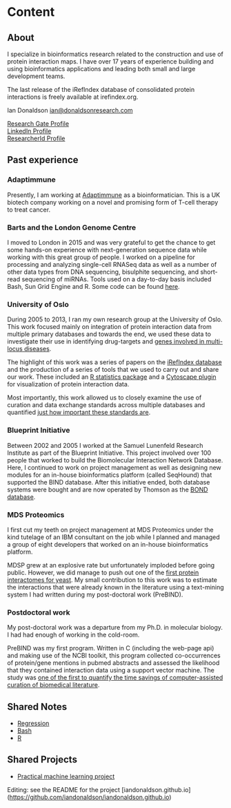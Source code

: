 # Content


## About 

I specialize in bioinformatics research related to the construction and use of protein interaction maps.   I have over 17 years of experience building and using bioinformatics applications and leading both small and large development teams.

The last release of the iRefIndex database of consolidated protein interactions is freely available at irefindex.org.

Ian Donaldson
ian@donaldsonresearch.com

[Research Gate Profile](https://www.researchgate.net/profile/Ian_Donaldson2/)  
[LinkedIn Profile](http://www.linkedin.com/pub/ian-donaldson/4/7b8/a86)  
[ResearcherId Profile](http://www.researcherid.com/rid/A-2867-2009)

## Past experience

### Adaptimmune

Presently, I am working at [Adaptimmune](http://www.adaptimmune.com/our-company/overview) as a bioinformatician.  This is a UK biotech company working on a novel and promising form of T-cell therapy to treat cancer.

### Barts and the London Genome Centre

I moved to London in 2015 and was very grateful to get the chance to get some hands-on experience with next-generation sequence data while working with this great  group of people.  I worked on a pipeline for  processing and analyzing single-cell RNASeq data as well as a number of other data types from DNA sequencing, bisulphite sequencing, and short-read sequencing of miRNAs.    Tools used on a day-to-day basis  included Bash, Sun Grid Engine and R.   Some code can be found [here](https://github.com/iandonaldson).

### University of Oslo

During 2005 to 2013, I ran my own research group at the University of Oslo.  This work focused mainly on integration of protein interaction data from multiple primary databases and towards the end, we used these data to investigate their use in identifying drug-targets and [genes involved in multi-locus diseases](http://www.biomedcentral.com/1471-2105/14/47).

The highlight of this work was a series of papers on the [iRefIndex database](https://bmcbioinformatics.biomedcentral.com/articles/10.1186/1471-2105-9-405) and the production of a series of tools that we used to carry out and share our work.  These included an [R statistics package](http://www.biomedcentral.com/1471-2105/12/455) and a [Cytoscape plugin](http://www.biomedcentral.com/1471-2105/12/388) for visualization of protein interaction data.

Most importantly, this work allowed us to closely examine the use of curation and data exchange standards across multiple databases and quantified [just how important these standards are](http://www.nature.com/nbt/journal/v29/n5/full/nbt.1867.html).

### Blueprint Initiative

Between 2002 and 2005 I worked at the Samuel Lunenfeld Research Institute as part of the Blueprint Initiative.  This project involved over 100 people that worked to build the Biomolecular Interaction Network Database.  Here, I continued to work on project management as well as designing new modules for an in-house bioinformatics platform (called SeqHound) that supported the BIND database.  After this initiative ended, both database systems were bought and are now operated by Thomson as the [BOND database](https://web.archive.org/web/20070908145214/http://bond.unleashedinformatics.com:80/).

### MDS Proteomics

I first cut my teeth on project management at MDS Proteomics under the kind tutelage of an IBM consultant on the job while I planned and managed a group of eight developers that worked on an in-house bioinformatics platform.

MDSP grew at an explosive rate but unfortunately imploded before going public.  However, we did manage to push out one of the [first protein interactomes for yeast](http://www.nature.com/nature/journal/v415/n6868/full/415180a.html).  My small contribution to this work was to estimate the interactions that were already known in the literature using a text-mining system I had written during my post-doctoral work (PreBIND).

### Postdoctoral work

My post-doctoral work was a departure from my Ph.D. in molecular biology.  I had had enough of working in the cold-room.

PreBIND was my first program.  Written in C (including the web-page api) and making use of the NCBI toolkit, this program  collected co-occurrences of protein/gene mentions in pubmed abstracts and assessed the likelihood that they contained interaction data using a support vector machine.  The study was [one of the first to quantify the time savings of computer-assisted curation of biomedical literature](http://www.biomedcentral.com/1471-2105/4/11).

## Shared Notes  

* [Regression](https://iandonaldson.github.io/notes/regression/regression.html)
* [Bash](https://iandonaldson.github.io/notes/codingInBashAwkSedUnixAndOsx_notesAndLearningResources.html)
* [R](https://iandonaldson.github.io/notes/codingInR_notesAndLearningResources.html)

## Shared Projects

* [Practical machine learning project ](http://iandonaldson.github.io/practical-machine-learning-project/)




Editing:  see the README for the project [iandonaldson.github.io] (https://github.com/iandonaldson/iandonaldson.github.io)
